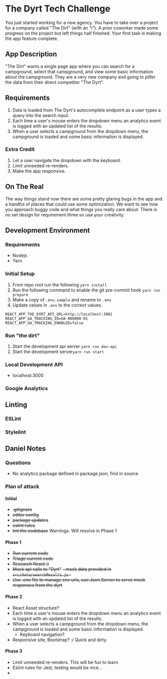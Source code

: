 # The Dyrt Tech Challenge

You just started working for a new agency. You have to take over a project for a company called "The Dirt" (with an "i"). A prior coworker made some progress on the project but left things half finished. Your first task is making the app feature complete.

## App Description

"The Dirt" wants a single page app where you can search for a campground, select that campground, and view some basic information about the campground. They are a very new company and going to pilfer the data from their direct competitor "The Dyrt".

## Requirements

1. Data is loaded from The Dyrt's autocomplete endpoint as a user types a query into the search input.
2. Each time a user's mouse enters the dropdown menu an analytics event is logged with an updated list of the results. 
3. When a user selects a campground from the dropdown menu, the campground is loaded and some basic information is displayed.

### Extra Credit

1. Let a user navigate the dropdown with the keyboard.
2. Limit unneeded re-renders.
3. Make the app responsive.

## On The Real

The way things stand now there are some pretty glaring bugs in the app and a handful of places that could use some optimization. We want to see how you approach buggy code and what things you really care about. There is no set design for requirement three so use your creativity.

## Development Environment

### Requirements
- Nodejs
- Yarn

### Initial Setup
1. From repo root run the following `yarn install`
2. Run the following command to enable the git pre-commit hook `yarn run prepare`
3. Make a copy of `.env.sample` and rename to `.env`
4. Update values in `.env` to the correct values.

```env
REACT_APP_THE_DYRT_API_URL=http://localhost:3001
REACT_APP_GA_TRACKING_ID=UA-000000-01
REACT_APP_GA_TRACKING_ENABLED=false
```

### Run "the dirt"
1. Start the development api server `yarn run dev-api`
2. Start the development server`yarn run start`


### Local Development API
- localhost:3000

### Google Analytics

## Linting
### ESLint
### Stylelint



## Daniel Notes

### Questions

- No analytics package defined in package.json, find in source

### Plan of attack

#### Initial

- ~~.gitignore~~
- ~~editor config~~
- ~~package updates~~
- ~~eslint rules~~
- ~~lint the codebase~~ Warnings. Will resolve in Phase 1

#### Phase 1

- ~~Run current code~~
- ~~Triage current code~~
- ~~Research React :)~~
- ~~Mock api calls to "Dyrt"~~ ~~~mock data provided in `src/data/searchResults.js`~~~
- ~~Use .env file to manage env urls, use Json Server to serve mock responses from the dyrt~~

#### Phase 2

- React Asset structure?
- Each time a user's mouse enters the dropdown menu an analytics event is logged with an updated list of the results.
- When a user selects a campground from the dropdown menu, the campground is loaded and some basic information is displayed.
  - Keyboard navigation?
- Responsive site, Bootstrap? :/ Quick and dirty.

#### Phase 3

- Limit unneeded re-renders. This will be fun to learn
- Eslint rules for Jest, testing would be nice...
-
